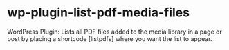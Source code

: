 wp-plugin-list-pdf-media-files
==============================

WordPress Plugin: Lists all PDF files added to the media library in a page or post by placing a shortcode [listpdfs] where you want the list to appear.
